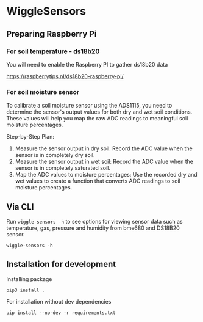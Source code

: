 # WiggleSensors

## Preparing Raspberry Pi

### For soil temperature - ds18b20

You will need to enable the Raspberry PI to gather ds18b20 data

https://raspberrytips.nl/ds18b20-raspberry-pi/

### For soil moisture sensor

To calibrate a soil moisture sensor using the ADS1115, you need to determine the sensor's output values for both dry and wet soil conditions. These values will help you map the raw ADC readings to meaningful soil moisture percentages.

Step-by-Step Plan:
1. Measure the sensor output in dry soil: Record the ADC value when the sensor is in completely dry soil.
2. Measure the sensor output in wet soil: Record the ADC value when the sensor is in completely saturated soil.
3. Map the ADC values to moisture percentages: Use the recorded dry and wet values to create a function that converts ADC readings to soil moisture percentages.

## Via CLI

Run `wiggle-sensors -h` to see options for viewing sensor data such as temperature, gas, pressure and humidity from bme680 and DS18B20 sensor.

```
wiggle-sensors -h
```

## Installation for development

Installing package
```
pip3 install .
```

For installation without dev dependencies
```
pip install --no-dev -r requirements.txt
```